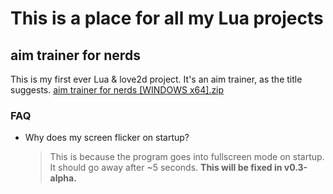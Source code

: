 # This is a place for all my Lua projects

## aim trainer for nerds
This is my first ever Lua & love2d project. It's an aim trainer, as the title suggests.
[aim trainer for nerds [WINDOWS x64].zip](https://github.com/AceCade/Lua/files/9022007/aim.trainer.for.nerds.WINDOWS.x64.zip)

### FAQ
- Why does my screen flicker on startup?
  > This is because the program goes into fullscreen mode on startup. It should go away after ~5 seconds. **This will be fixed in v0.3-alpha.**
